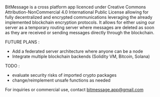 BitMessage is a cross platform app licenced under Creative Commons Attribution-NonCommercial 4.0 International Public License allowing for fully decentralized and encrypted communications leveraging the already implemented blockchain encryption protocols.
It allows for either using our server as a temporary routing server where messages are deleted as soon as they are received or sending messages directly through the blockchain.

FUTURE PLANS :
- Add a federated server architecture where anyone can be a node
- Integrate multiple blockchain backends (Solidity VM, Bitcoin, Solana)

TODO :
- evaluate security risks of imported crypto packages
- change/reimplement unsafe functions as needed

For inquiries or commercial use, contact bitmessage.app@gmail.com